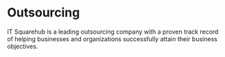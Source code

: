 # Outsourcing
IT Squarehub is a leading outsourcing company with a proven track record of helping businesses and organizations successfully attain their business objectives.
